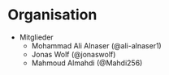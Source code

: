 # Organisation
- Mitglieder
    + Mohammad Ali Alnaser (@ali-alnaser1)
    + Jonas Wolf (@jonaswolf)
    + Mahmoud Almahdi (@Mahdi256)